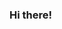 ### Hi there!

<!-- ![Top Langs](https://github-readme-stats.vercel.app/api/top-langs/?username=pesekt1&theme=radical) -->

